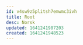 ```yaml
---
id: v4sw9z5plitsh7emwmc3ivh
title: Root
desc: Norsk
updated: 1641241987203
created: 1641241948523
---
```


